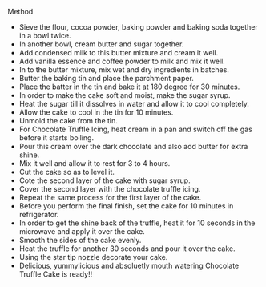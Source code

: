 Method

- Sieve the flour, cocoa powder, baking powder and baking soda together in a bowl twice.
- In another bowl, cream butter and sugar together.
- Add condensed milk to this butter mixture and cream it well.
- Add vanilla essence and coffee powder to milk and mix it well.
- In to the butter mixture, mix wet and dry ingredients in batches.
- Butter the baking tin and place the parchment paper.
- Place the batter in the tin and bake it at 180 degree for 30 minutes.
- In order to make the cake soft and moist, make the sugar syrup.
- Heat the sugar till it dissolves in water and allow it to cool completely.
- Allow the cake to cool in the tin for 10 minutes.
- Unmold the cake from the tin.
- For Chocolate Truffle Icing, heat cream in a pan and switch off the gas before it starts boiling.
- Pour this cream over the dark chocolate and also add butter for extra shine.
- Mix it well and allow it to rest for 3 to 4 hours.
- Cut the cake so as to level it.
- Cote the second layer of the cake with sugar syrup.
- Cover the second layer with the chocolate truffle icing.
- Repeat the same process for the first layer of the cake.
- Before you perform the final finish, set the cake for 10 minutes in refrigerator.
- In order to get the shine back of the truffle, heat it for 10 seconds in the microwave and apply it over the cake.
- Smooth the sides of the cake evenly.
- Heat the truffle for another 30 seconds and pour it over the cake.
- Using the star tip nozzle decorate your cake.
- Delicious, yummylicious and absoluetly mouth watering  Chocolate Truffle Cake is ready!!